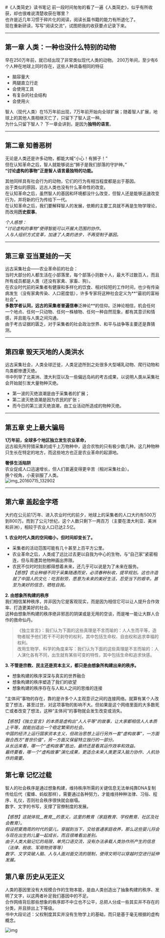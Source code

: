 #《人类简史》读书笔记
前一段时间匆匆的看了一遍《人类简史》，似乎有所收获，却也很难说清楚收获在哪里？  
也许是近几年习惯于碎片化的阅读，阅读长篇书籍的能力有所退化了。  
现在重新研读，写写“阅读交流”，试图把我的收获要点记录下来。  
  
---------  
## 第一章 人类：一种也没什么特别的动物  
早在250万年前，就已经出现了非常类似现代人类的动物。
200万年间，至少有6个人种在地球上同时存在，这些人种具备相同的特征
- 脑容量大  
- 两腿直立行走
- 会使用工具
- 有复杂的社会结构
- 会使用火

智人（现代人类）在15万年前出现，7万年前开始向全球扩展；随着智人扩展，地球上的其他人类相继灭亡了，只留下了智人这一种。  
为什么只留下智人？
   下一章会讲到，是因为**独特的语言**。    
  
---------  
## 第二章 知善恶树  
无论是人类还是许多动物，都能大喊“小心！有狮子！”  
但在认知革命之后，智人就能够说出“狮子是我们部落的守护神。”  
**“讨论虚构的事物”正是智人语言最独特的功能。**

其他同样具有社会行为的动物，它们的行为有相当程度都是出于基因。  
出于类似的原因，远古人类也没有什么革命性的改变。  
在认知革命之后，虽然智人的基因和环境都没什么改变，但智人还是能够迅速改变行为，并将新的行为传给下一代。  
在认知革命之后，我们要解释智人的发展，依赖的主要工具就不再是生物学理论，而改用**历史叙事**。  

*个人感想：  
“讨论虚构的事物”使得智能可以开展大范围的协作。  
人与人组织方式变革，加速了人类的进步，不再受制于基因。*
  
---------  
## 第三章 亚当夏娃的一天  
远古采集社会——农业革命前的社会：  
当时大部分的人都生活在小部落里，每个部落小则数十人，最大不过数百人，而且所有成员都是人类（还没有家禽、家畜、狗）。  
在农业时代前的采集者有健康和多样化的饮食、相对较短的工作时间，也少有传染病发生（没有家禽传染、人口密度低），许多专家将这种社会定义为**“最初的富裕社会”**。  
多数学者认同，远古的采集者普遍信奉**泛神论**的信仰。泛神论相信，机会任何一个地点、任何一只动物、任何一株植物、任何一种自然现象，都有其意识和情感，并且能与人类之间沟通。  
由于考古证据的匮乏，对于采集者的社会政治世界、和平与战争等主要还是靠猜测。  
  
---------  
## 第四章  毁天灭地的人类洪水  
远古采集社会，人类全球迁徙，人类足迹所到之处很多大型哺乳动物、爬行动物和鸟类都惨遭灭绝。  
书中列举了北美洲、澳大利亚以及一些偏远岛屿的考古成果，以说明人类从采集社会开始就引发大量物种灭绝。  
- 第一波的灭绝浪潮是由于采集者的扩展； 
- 第二波灭绝浪潮是因为农民的扩张；
- 而今日的第三波灭绝浪潮，由工业活动所造成的物种灭绝。
  
---------  
## 第五章 史上最大骗局  
**1万年前，全球多个地区独立发生农业革命，**  
远古祖先所狩猎采集的成千上万物种中，适合农牧的只有极少数几种。这几种物种只生长在特定的地方，而这些地方也正是农业革命的起源地。  

**奢侈生活陷阱**  
农业促成人口迅速增长，但人们普遍变得更辛苦（相对采集社会）。  
换个视角，小麦驯服了人类。  
![img_20160715_132902](https://cloud.githubusercontent.com/assets/4545602/16864679/5633afc6-4a91-11e6-8ad1-d6071dea4183.jpg)
  
---------  
## 第六章 盖起金字塔  
大约在公元前1万年、进入农业时代的前夕，地球上的采集者的人口大约有500万到800万。而到了公元1世纪，这个人数只剩下一两百万（主要在澳大利亚、美洲和非洲），相较于农业人口已达2.5亿。  

**1. 农业时代人类的空间缩小，但时间却变长了。**  
- 采集者的活动范围可能有几十甚至上百平方公里。
- 农业革命之后，人类成了远比过去更以自我为中心的生物，与“自己家”紧密相连，但与周遭其他物种画出界限。
- 农民不仅时时刻刻都得想着未来，还几乎可以说是为了未来在服务。  
*【感想】农业种植不同于采集随遇而安，必须春种秋收，提早规划。这也许造就了中国人的文化：吃苦耐劳，愿意为未来的美好生活，忍受当下的艰辛。甚至为美好的信念，牺牲自我。*

**2. 由想象所构建的秩序**  
我们相信某种秩序，并非因为它是客观现实，而是因为相信它可以让人提升合作效率、打造更美好的社会。  
这种由想象所构建的秩序绝非邪恶的阴谋或是无用的空谈，而是唯一能让大群人合作的救命仙丹。  

> 《独立宣言》：我们认为下面的这些真理是不言而喻的：人人生而平等，造物者赋予他们若干不可剥夺的权利，其中包括生命权、自由权和追求幸福的权利。  
> 改用生物学、科学的角度来写：我们认为下面的这些真理是不言而喻的：人人演化各有不同，出生就有某些可变的特性，其中包括生命和追求快感。  

**3. 不管是宗教、民主还是资本主义，都只是由想象所构建出来的秩序。**  
- 想象构建的秩序深深与真实的世界融合
- 想象构建的秩序塑造了我们的欲望
- 想象构建的秩序存在与人和人之间的思维的连接

“主体间”事物的存在，靠的是许多个人主观意识之间的连接网络。就算有某个人改变了想法，甚至过世，对这项事物的影响不大。但如果是这个网络里面的大多数死亡或者改变了想法，这种“主体间”的事物就会发生改变或消失。  

*【感想】《独立宣言》的本质是虚构出“人人平等”的故事，让大家都相信人人本质上平等，就能创造出一个稳定繁荣的社会。  
中国的经济上运行国家资本主义，但政治思想上运行另外一套“虚构故事”，一方面融合西方“普世价值”，另一方面又保留特立独行的一部分。  
从长远来看，哪一个“虚构故事”胜出，最终还是看其运作效率和效益。   
最终要看，哪一个“虚构故事”演化成果，更适合未来人类更深入脑力协作、人机协作的需要。*  


## 第七章 记忆过载
智人的社会秩序是通过想象构建，维持秩序所需的关键信息无法单纯靠DNA复制传给后代（蜜蜂、蚂蚁那样），需要通过各种努力，才能维持种种法律、习俗、程序、礼仪，否则社会秩序很快就会崩塌。  
数字、文字的书写，支撑了官僚制度的发展。

*【感想】这就体现__教育__的意义，这里的教育（家庭教育、学校教育、社区及社会教育）。  
假设把夏商周的时代的婴儿，穿越到当下，交给普通家庭收养，那么这些婴儿将会与现在出生的儿童一起成长，而且很难看出差别。    
由于人类大脑记忆的局限，单凭口语交流，没有办法承载人类协作所产生的信息（法律、税收、军用物资等等）  
数字、文字突破人脑、人与人面对面交流的限制，使得文明可以穿越时空进行延伸发展。*  

## 第八章 历史从无正义  
人类的基因里没有大规模合作的生物本能，是由人类创造出了抽象构建的秩序、发明了文字，以这两者补足我们基因中的不足。  
合作网络背后那些想象的秩序即不中立也不公平，总把人分成一些其实并不存在的分类，并且排出上下等级。  
书中大段论述：父权制度其实并没有生物学上的基础，而只是基于毫无根据的虚构概念。

![img](https://cloud.githubusercontent.com/assets/4545602/17205227/763bd668-54dc-11e6-8495-70ddba4b7cad.jpg)

